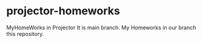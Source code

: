 # projector-homeworks
MyHomeWorks in Projector
It is main branch.
My Homeworks in our branch this repository.